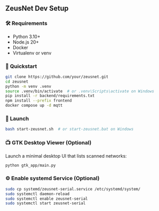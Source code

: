 ## ZeusNet Dev Setup

### 🛠 Requirements
- Python 3.10+
- Node.js 20+
- Docker
- Virtualenv or venv

### 🔄 Quickstart
```bash
git clone https://github.com/your/zeusnet.git
cd zeusnet
python -m venv .venv
source .venv/bin/activate  # or .venv\Scripts\activate on Windows
pip install -r backend/requirements.txt
npm install --prefix frontend
docker compose up -d mqtt
```

### 🚀 Launch

```bash
bash start-zeusnet.sh  # or start-zeusnet.bat on Windows
```

### 📺 GTK Desktop Viewer (Optional)

Launch a minimal desktop UI that lists scanned networks:

```bash
python gtk_app/main.py
```

### ⚙️ Enable systemd Service (Optional)

```bash
sudo cp systemd/zeusnet-serial.service /etc/systemd/system/
sudo systemctl daemon-reload
sudo systemctl enable zeusnet-serial
sudo systemctl start zeusnet-serial
```
